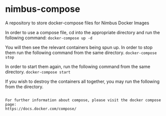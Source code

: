 # nimbus-compose
A repository to store docker-compose files for Nimbus Docker Images

In order to use a compose file, cd into the appropriate directory and run the following command:
``` docker-compose up -d ```

You will then see the relevant containers being spun up. In order to stop them run the following command from the same directory.
``` docker-compose stop ```

In order to start them again, run the following command from the same directory.
``` docker-compose start ```

If you wish to destroy the containers all together, you may run the following from the directory.
``` docker-compose down

For further information about compose, please visit the docker compose page:
https://docs.docker.com/compose/
